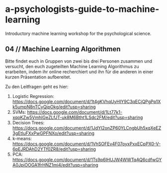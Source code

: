 # a-psychologists-guide-to-machine-learning
Introductory machine learning workshop for the psychological science.

## 04 // Machine Learning Algorithmen

Bitte findet euch in Gruppen von zwei bis drei Personen zusammen und versucht, den euch zugeteilten Machine Learning Algorithmus zu erarbeiten, indem ihr online recherchiert und ihn für die anderen in einer kurzen Präsentation aufbereitet.

Zu den Leitfragen geht es hier:
1. Logistic Regression: https://docs.google.com/document/d/1t4gKVhqUyHIY9C3qECjQPgPp1Xk5umpN8nTCyQjpOkg/edit?usp=sharing
2. SVMs: https://docs.google.com/document/d/1Lt77k1-xqoKZw5VmhIGeZLfJT-uk8M6Btht1LSdc2FM/edit?usp=sharing
3. Decision Trees: https://docs.google.com/document/d/1JdYI2onZP60YLCngbUh5xqXeEZ3gEtluFXxPwGPFNXo/edit?usp=sharing
4. k-means: https://docs.google.com/document/d/1VhSOFEv4F07oyxPxxECpPX0-V-6pEJRDAhD2YTf0ZR8/edit?usp=sharing
5. PCA: https://docs.google.com/document/d/1Ts9p6lHUJW4WWTqAQ6cdfwGYA0JpiOOGA1frHNZ1mi4/edit?usp=sharing


